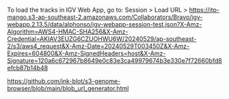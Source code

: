 To load the tracks in IGV Web App, go to:
Session > Load URL > https://itp-mango.s3-ap-southeast-2.amazonaws.com/Collaborators/Bravo/igv-webapp.2.13.5/data/alphonso/igv-webapp-session-test.json?X-Amz-Algorithm=AWS4-HMAC-SHA256&X-Amz-Credential=AKIAV3EUZG6CZUOHWU6W/20240529/ap-southeast-2/s3/aws4_request&X-Amz-Date=20240529T003450Z&X-Amz-Expires=604800&X-Amz-SignedHeaders=host&X-Amz-Signature=120a6c672967b8649e0c83e3ca49979674b3e330e7f72660bfd8efcb87b14b48

https://github.com/ink-blot/s3-genome-browser/blob/main/blob_url_generator.html
